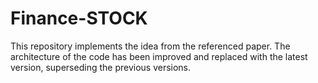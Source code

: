 # Finance-STOCK

This repository implements the idea from the referenced paper. The architecture of the code has been improved and replaced with the latest version, superseding the previous versions.
